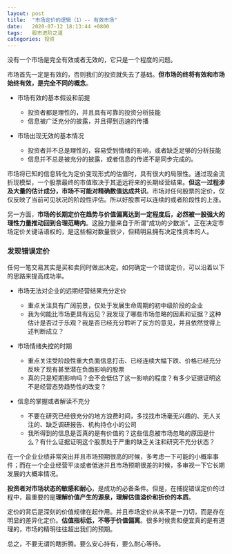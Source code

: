 ```yaml
---
layout: post
title:  "市场定价的逻辑（1）-- 有效市场"
date:   2020-07-12 18:13:44 +0800
tags:   股市进阶之道
categories: 投资
---
```


没有一个市场是完全有效或者无效的，它只是一个程度的问题。

市场首先一定是有效的，否则我们的投资就失去了基础。**但市场的终将有效和市场始终有效，是完全不同的概念**。

+ 市场有效的基本假设和前提
  + 投资者都是理性的，并且具有可靠的投资分析技能
  + 信息被广泛充分的披露，并且得到迅速的传播

+ 市场出现无效的基本情况
  + 投资者并不总是理性的，容易受到情绪的影响，或者缺乏足够的分析技能
  + 信息并不总是被充分的披露，或者信息的传递不是同步完成的。

市场将已知的信息转化为定价变现形式的估值时，具有很大的局限性。通过现金流折现模型，一个股票最终的市值取决于其遥远将来的长期经营结果。**但这一过程涉及大量的估计成分，市场不可能对精确数值达成共识**。市场对任何股票的定价，仅仅反映了当前可见状况的阶段性评估。所以好股票可以连续的或者阶段性的上涨。

另一方面，**市场的长期定价在趋势与价值偏离达到一定程度后，必然被一股强大的理性力量推动回到合理范畴内**。这股力量来自于所谓“成功的少数派”。正在决定市场定价关键话语权的，是这些相对数量很少，但精明且拥有决定性资本的人。

### 发现错误定价

任何一笔交易其实是买和卖同时做出决定。如何确定一个错误定价，可以沿着以下的思路来提高成功率。

+ 市场无法对企业的远期经营结果充分定价
  + 重点关注具有广阔前景，仅处于发展生命周期的初中级阶段的企业
  + 我为何能比市场更具有远见？我发现了哪些市场忽略的因素和证据？这种估计是否过于乐观？我是否已经充分聆听了反方的意见，并且依然觉得上述判断成立？

+ 市场情绪失控的时期
  + 重点关注受阶段性重大负面信息打击、已经连续大幅下跌、价格已经充分反映了现有甚至潜在负面影响的股票
  + 真的只是短期影响吗？会不会低估了这一影响的程度？有多少证据证明这不是经营态势趋势性的改变？

+ 信息的掌握或者解读不充分
  + 不要在研究已经很充分的地方浪费时间，多找找市场毫无兴趣的、无人关注的、缺乏调研报告、机构持仓小的公司
  + 我所得到的信息是否真的是有价值的？这些信息被市场忽略的原因是什么？有什么证据证明这个股票处于严重的缺乏关注和研究不充分状态？

在一个企业业绩非常突出并且市场预期很高的时候，多考虑一下可能的小概率事件；而在一个企业经营平淡或者低迷并且市场预期很差的时候，多审视一下它长期发展的大概率情况。

**投资者对市场状态的敏感和耐心**，是成功的必备条件。但是，在捕捉错误定价的过程中，最重要的是**理解价值产生的源泉，理解估值溢价和折价的本质**。

定价的背后是深刻的价值规律在起作用。并且市场定价从来不是一刀切，而是存在明显的差异化定价。**估值指标低，不等于价值偏离**。很多时候贵和便宜真的是有道理的，市场的精明往往超出我们的预期。

总之，不要无谓的瞎折腾。要么安心持有，要么耐心等待。